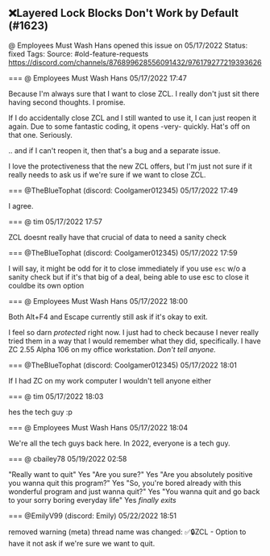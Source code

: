 ## ❌Layered Lock Blocks Don't Work by Default (#1623)
@ Employees Must Wash Hans opened this issue on 05/17/2022
Status: fixed
Tags: 
Source: #old-feature-requests https://discord.com/channels/876899628556091432/976179277219393626


=== @ Employees Must Wash Hans 05/17/2022 17:47

Because I'm always sure that I want to close ZCL.  I really don't just sit there having second thoughts.  I promise.

If I do accidentally close ZCL and I still wanted to use it, I can just reopen it again.  Due to some fantastic coding, it opens -very- quickly.  Hat's off on that one.  Seriously.  

.. and if I can't reopen it, then that's a bug and a separate issue.  

I love the protectiveness that the new ZCL offers, but I'm just not sure if it really needs to ask us if we're sure if we want to close ZCL.

=== @TheBlueTophat (discord: Coolgamer012345) 05/17/2022 17:49

I agree.

=== @ tim 05/17/2022 17:57

ZCL doesnt really have that crucial of data to need a sanity check

=== @TheBlueTophat (discord: Coolgamer012345) 05/17/2022 17:59

I will say, it might be odd for it to close immediately if you use `esc`
w/o a sanity check
but if it's that big of a deal, being able to use esc to close it couldbe its own option

=== @ Employees Must Wash Hans 05/17/2022 18:00

Both Alt+F4 and Escape currently still ask if it's okay to exit.  

I feel so darn _protected_ right now.
I just had to check because I never really tried them in a way that I would remember what they did, specifically.
I have ZC 2.55 Alpha 106 on my office workstation.  _Don't tell anyone._

=== @TheBlueTophat (discord: Coolgamer012345) 05/17/2022 18:01

If I had ZC on my work computer I wouldn't tell anyone either

=== @ tim 05/17/2022 18:03

hes the tech guy :p

=== @ Employees Must Wash Hans 05/17/2022 18:04

We're all the tech guys back here.
In 2022, everyone is a tech guy.

=== @ cbailey78 05/19/2022 02:58

"Really want to quit" Yes "Are you sure?" Yes "Are you absolutely positive you wanna quit this program?" Yes "So, you're bored already with this wonderful program and just wanna quit?" Yes "You wanna quit and go back to your sorry boring everyday life" Yes *finally exits*

=== @EmilyV99 (discord: Emily) 05/22/2022 18:51

removed warning
(meta) thread name was changed: ✅🔒ZCL - Option to have it not ask if we're sure we want to quit.
